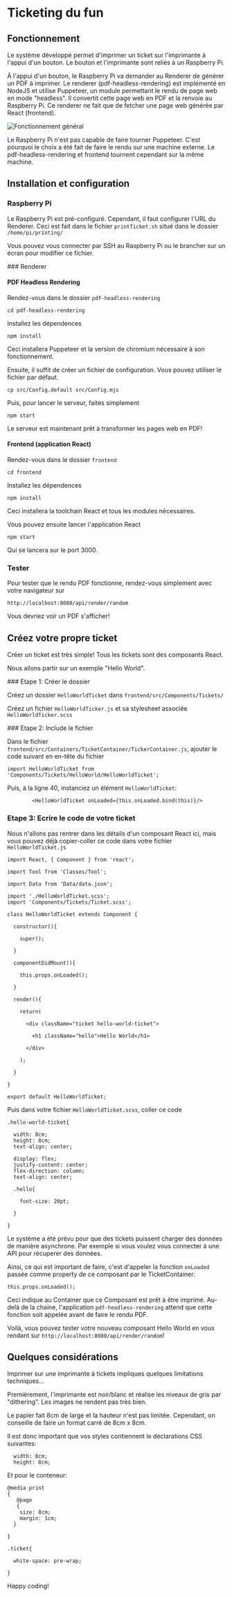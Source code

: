 # Ticketing du fun

## Fonctionnement

Le système développé permet d'imprimer un ticket sur l'imprimante à l'appui d'un bouton. Le bouton et l'imprimante sont reliés à un Raspberry Pi.

À l'appui d'un bouton, le Raspberry Pi va demander au Renderer de générer un PDF à imprimer. Le renderer (pdf-headless-rendering) est implémenté en NodeJS et utilise Puppeteer, un module permettant le rendu de page web en mode "headless". Il convertit cette page web en PDF et la renvoie au Raspberry Pi. Ce renderer ne fait que de fetcher une page web générée par React (frontend).

![Fonctionnement général](schema-general.png)

Le Raspberry Pi n'est pas capable de faire tourner Puppeteer. C'est pourquoi le choix a été fait de faire le rendu sur une machine externe. Le pdf-headless-rendering et frontend tournent cependant sur la même machine.

## Installation et configuration

### Raspberry Pi

Le Raspberry Pi est pré-configuré. Cependant, il faut configurer l'URL du Renderer. Ceci est fait dans le fichier `printTicket.sh` situé dans le dossier `/home/pi/printing/`

Vous pouvez vous connecter par SSH au Raspberry Pi ou le brancher sur un écran pour modifier ce fichier.

### Renderer

#### PDF Headless Rendering

Rendez-vous dans le dossier `pdf-headless-rendering`

    cd pdf-headless-rendering

Installez les dépendences

    npm install

Ceci installera Puppeteer et la version de chromium nécessaire à son fonctionnement.

Ensuite, il suffit de créer un fichier de configuration. Vous pouvez utiliser le fichier par défaut.

    cp src/Config.default src/Config.mjs

Puis, pour lancer le serveur, faites simplement

    npm start

Le serveur est maintenant prêt à transformer les pages web en PDF!

#### Frontend (application React)

Rendez-vous dans le dossier `frontend`

    cd frontend

Installez les dépendences

    npm install

Ceci installera la toolchain React et tous les modules nécessaires.

Vous pouvez ensuite lancer l'application React

    npm start

Qui se lancera sur le port 3000.

### Tester

Pour tester que le rendu PDF fonctionne, rendez-vous simplement avec votre navigateur sur

    http://localhost:8080/api/render/random

Vous devriez voir un PDF s'afficher!

## Créez votre propre ticket

Créer un ticket est très simple! Tous les tickets sont des composants React. 

Nous allons partir sur un exemple "Hello World". 

### Etape 1: Créer le dossier

Créez un dossier `HelloWorldTicket` dans `frontend/src/Components/Tickets/`

Créez un fichier `HelloWorldTicker.js` et sa stylesheet associée `HelloWorldTicker.scss`

### Etape 2: Include le fichier

Dans le fichier `frontend/src/Containers/TicketContainer/TickerContainer.js`, ajouter le code suivant en en-tête du fichier

    import HelloWorldTicket from 'Components/Tickets/HelloWorld/HelloWorldTicket';

Puis, à la ligne 40, instanciez un élément `HelloWorldTicket`:

            <HelloWorldTicket onLoaded={this.onLoaded.bind(this)}/>

### Etape 3: Ecrire le code de votre ticket

Nous n'allons pas rentrer dans les détails d'un composant React ici, mais vous pouvez déjà copier-coller ce code dans votre fichier `HelloWorldTicket.js`

```
import React, { Component } from 'react';

import Tool from 'Classes/Tool';

import Data from 'Data/data.json';

import './HelloWorldTicket.scss';
import 'Components/Tickets/Ticket.scss';

class HelloWorldTicket extends Component {

  constructor(){

    super();

  }

  componentDidMount(){

    this.props.onLoaded();

  }

  render(){

    return(

      <div className="ticket hello-world-ticket">

        <h1 className="hello">Hello World</h1>

      </div>

    );

  }  

}

export default HelloWorldTicket;

```

Puis dans votre fichier `HelloWorldTicket.scss`, coller ce code

```
.hello-world-ticket{

  width: 8cm;
  height: 8cm;
  text-align: center;

  display: flex;
  justify-content: center;
  flex-direction: column;
  text-align: center;

  .hello{

    font-size: 20pt;

  }

}
```

Le système a été prévu pour que des tickets puissent charger des données de manière asynchrone. Par exemple si vous voulez vous connecter à une API pour récuperer des données.

Ainsi, ce qui est important de faire, c'est d'appeler la fonction `onLoaded` passée comme property de ce composant par le TicketContainer:

    this.props.onLoaded();

Ceci indique au Container que ce Composant est prêt à être imprimé. Au-delà de la chaine, l'application `pdf-headless-rendering` attend que cette fonction soit appelée avant de faire le rendu PDF.

Voilà, vous pouvez tester votre nouveau composant Hello World en vous rendant sur `http://localhost:8080/api/render/random`!

## Quelques considérations

Imprimer sur une imprimante à tickets impliques quelques limitations techniques...

Premièrement, l'imprimante est noir/blanc et réalise les niveaux de gris par "dithering". Les images ne rendent pas très bien.

Le papier fait 8cm de large et la hauteur n'est pas limitée. Cependant, on conseille de faire un format carré de 8cm x 8cm.

Il est donc important que vos styles contiennent le déclarations CSS suivantes:

```
  width: 8cm;
  height: 8cm;
```

Et pour le conteneur:

```
@media print 
{
   @page
   {
    size: 8cm;
    margin: 1cm;
  }

}

.ticket{

  white-space: pre-wrap;

}
```

Happy coding!
